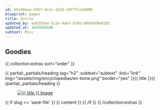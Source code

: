 ```yaml
---
id: b9c68eea-3d57-4cac-a216-4dff7ccda800
blueprint: pages
title: Extras
updated_by: ea6393ed-5c2e-4abf-b78d-80b9488e0102
updated_at: 1643666506
subtext: Misc
---
```

## Goodies

{{ collection:extras sort="order" }}
  <div class="pb-8 lg:(flex space-x-12)">
    <div class="flex-1">
  {{ partial:_partials/heading tag="h2" :subtext="subtext" :link="link" img="/assets/img/encyclopedias/en-tome.png" border="yes" }}{{ title }}{{ /partial:_partials/heading }}
    </div>
    <div class="flex-none">
      <a href="{{ link }}" class="group block relative hover:animate-waggle focus:animate-waggle" download>
        <figure>
          <img src="{{ image }}" alt="{{ title }} Image" class="relative z-[-1] rounded shadow-md ring-1 ring-black ring-opacity-75">
          <figcaption class="p-4 w-16 bg-pri-900 text(white 3xl) flex items-center justify-center absolute z-10 left-0 inset-y-0 transition-all group-hover:(w-full bg-opacity-50) group-focus:(w-full bg-opacity-50)">
            <i class="fal fa-arrow-to-bottom text-yellow-400" title="Download {{ title }}"> </i>
          </figcaption>
        </figure>
      </a>
    </div>
  </div>
  {{ if slug == 'save-file' }}
    {{ content }}
  {{ /if }}
{{ /collection:extras }}